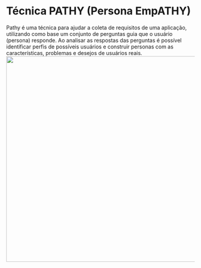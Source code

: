 # Técnica PATHY (Persona EmpATHY)
Pathy é uma técnica para ajudar a coleta de requisitos de uma aplicação, utilizando como base um conjunto de perguntas guia que o usuário (persona) responde. Ao analisar as respostas das perguntas é possível identificar perfis de possíveis usuários e construir personas com as características, problemas e desejos de usuários reais.
<img src="" width="550">

